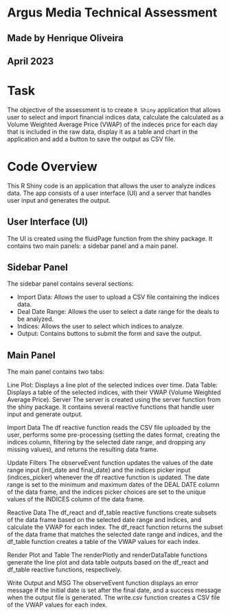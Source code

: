 # Argus Media Technical Assessment
## Made by Henrique Oliveira
## April 2023

# Task
The objective of the assessment is to create `R Shiny` application that allows user to select and import financial indices data, calculate the calculated as a Volume Weighted Average Price (VWAP) of the indeces price for each day that is included in the raw data, display it as a table and chart in the application and add a button to save the output as CSV file.

# Code Overview

This R Shiny code is an application that allows the user to analyze indices data. The app consists of a user interface (UI) and a server that handles user input and generates the output.

## User Interface (UI)
The UI is created using the fluidPage function from the shiny package. It contains two main panels: a sidebar panel and a main panel.

## Sidebar Panel
The sidebar panel contains several sections:

* Import Data: Allows the user to upload a CSV file containing the indices data.
* Deal Date Range: Allows the user to select a date range for the deals to be analyzed.
* Indices: Allows the user to select which indices to analyze.
* Output: Contains buttons to submit the form and save the output.

## Main Panel
The main panel contains two tabs:

Line Plot: Displays a line plot of the selected indices over time.
Data Table: Displays a table of the selected indices, with their VWAP (Volume Weighted Average Price).
Server
The server is created using the server function from the shiny package. It contains several reactive functions that handle user input and generate output.

Import Data
The df reactive function reads the CSV file uploaded by the user, performs some pre-processing (setting the dates format, creating the indices column, filtering by the selected date range, and dropping any missing values), and returns the resulting data frame.

Update Filters
The observeEvent function updates the values of the date range input (init_date and final_date) and the indices picker input (indices_picker) whenever the df reactive function is updated. The date range is set to the minimum and maximum dates of the DEAL DATE column of the data frame, and the indices picker choices are set to the unique values of the INDICES column of the data frame.

Reactive Data
The df_react and df_table reactive functions create subsets of the data frame based on the selected date range and indices, and calculate the VWAP for each index. The df_react function returns the subset of the data frame that matches the selected date range and indices, and the df_table function creates a table of the VWAP values for each index.

Render Plot and Table
The renderPlotly and renderDataTable functions generate the line plot and data table outputs based on the df_react and df_table reactive functions, respectively.

Write Output and MSG
The observeEvent function displays an error message if the initial date is set after the final date, and a success message when the output file is generated. The write.csv function creates a CSV file of the VWAP values for each index.
